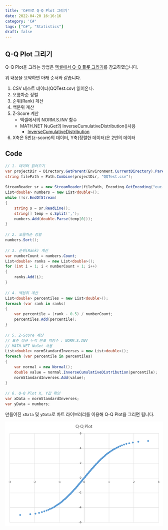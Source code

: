 ```yaml
---
title: 'C#으로 Q-Q Plot 그리기'
date: 2022-04-20 16:16:16
category: 'C#'
tags: ["C#", "Statistics"]
draft: false
---
```



## Q-Q Plot 그리기

Q-Q Plot을 그리는 방법은 [엑셀에서 Q-Q 플롯 그리기](https://loadtoexcelmaster.tistory.com/entry/%EC%97%91%EC%85%80%EC%97%90%EC%84%9C-Q-Q%ED%94%8C%EB%A1%AFQ-Q-Plot-%EA%B7%B8%EB%A6%AC%EA%B8%B0)를 참고하였습니다.

위 내용을 요약하면 아래 순서와 같습니다.

1. CSV 테스트 데이터(QQTest.csv) 읽어온다.
1. 오름차순 정렬
1. 순위(Rank) 계산
1. 백분위 계산
1. Z-Score 계산
   - 엑셀에서의 NORM.S.INV 함수
   - MATH.NET NuGet의 InverseCumulativeDistribution()사용
       - [InverseCumulativeDistribution](https://numerics.mathdotnet.com/api/MathNet.Numerics.Distributions/Normal.htm#InverseCumulativeDistribution)
1. X축은 5번(z-score)의 데이터, Y축(정렬한 데이터)은 2번의 데이터

## Code

```CS
// 1. 데이터 읽어오기
var projectDir = Directory.GetParent(Environment.CurrentDirectory).Parent.FullName;
string filePath = Path.Combine(projectDir, "QQTest.csv");

StreamReader sr = new StreamReader(filePath, Encoding.GetEncoding("euc-kr"));
List<double> numbers = new List<double>();
while (!sr.EndOfStream)
{
    string s = sr.ReadLine();
    string[] temp = s.Split(',');        
    numbers.Add(double.Parse(temp[0]));
}

// 2. 오름차순 정렬
numbers.Sort();

// 3. 순위(Rank) 계산
var numberCount = numbers.Count;
List<double> ranks = new List<double>(); 
for (int i = 1; i < numberCount + 1; i++)
{
    ranks.Add(i);
}

// 4. 백분위 계산
List<double> percentiles = new List<double>();         
foreach (var rank in ranks)
{
    var percentile = (rank - 0.5) / numberCount;
    percentiles.Add(percentile);
}

// 5. Z-Score 계산
// 표준 정규 누적 분포 역함수 : NORM.S.INV
// MATH.NET NuGet 사용
List<double> normStandardInverses = new List<double>();
foreach (var percentile in percentiles)
{
    var normal = new Normal();
    double value = normal.InverseCumulativeDistribution(percentile);
    normStandardInverses.Add(value);
}

// 6. Q-Q Plot X, Y값 확인 
var xData = normStandardInverses;
var yData = numbers;
```

만들어진 `xData` 및 `yData`로 차트 라이브러리를 이용해 Q-Q Plot을 그리면 됩니다.

![](./images/qqplot.png)